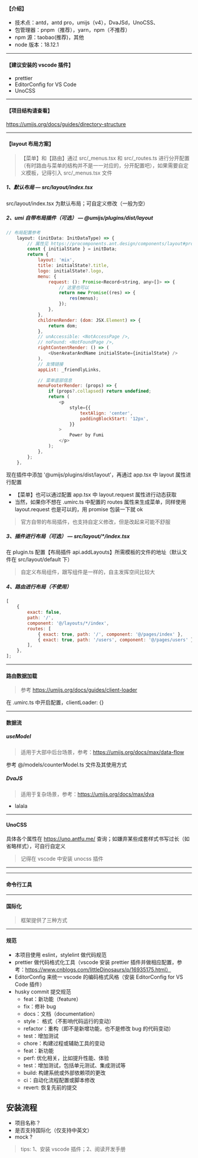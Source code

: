 #### 【介绍】

- 技术点：antd，antd pro，umijs（v4），DvaJSd，UnoCSS、
- 包管理器：pnpm（推荐），yarn，npm（不推荐）
- npm 源：taobao(推荐)，其他
- node 版本：18.12.1

---

#### 【建议安装的 vscode 插件】

- prettier
- EditorConfig for VS Code
- UnoCSS

---

#### 【项目结构请查看】

https://umijs.org/docs/guides/directory-structure

---

#### 【layout 布局方案】

> 【菜单】和【路由】通过 src/\_menus.tsx 和 src/\_routes.ts 进行分开配置（有时路由与菜单的结构并不是一一对应的，分开配置吧），如果需要自定义模板，记得引入 src/\_menus.tsx 文件

##### 1、默认布局 — src/layout/index.tsx

src/layout/index.tsx 为默认布局；可自定义修改（一般为空）

##### 2、umi 自带布局插件（可选） — @umijs/plugins/dist/layout

```js
// 布局配置参考
	layout: (initData: InitDataType) => {
		// 属性见 https://procomponents.ant.design/components/layout#prolayout
		const { initialState } = initData;
		return {
			layout: 'mix',
			title: initialState?.title,
			logo: initialState?.logo,
			menu: {
				request: (): Promise<Record<string, any>[]> => {
					// 这里也可以
					return new Promise((res) => {
						res(menus);
					});
				},
			},
			childrenRender: (dom: JSX.Element) => {
				return dom;
			},
			// unAccessible: <NotAccessPage />,
			// noFound: <NotFoundPage />,
			rightContentRender: () => (
				<UserAvatarAndName initialState={initialState} />
			),
			// 友情链接
			appList: _friendlyLinks,

			// 菜单底部信息
			menuFooterRender: (props) => {
				if (props?.collapsed) return undefined;
				return (
					<p
						style={{
							textAlign: 'center',
							paddingBlockStart: '12px',
						}}
					>
						Power by Fumi
					</p>
				);
			},
		};
	},
```

现在插件中添加 '@umijs/plugins/dist/layout'，再通过 app.tsx 中 layout 属性进行配置

- 【菜单】也可以通过配置 app.tsx 中 layout.request 属性进行动态获取
- 当然，如果你不想在 .umirc.ts 中配置的 routes 属性来生成菜单，同样使用 layout.request 也是可以的，用 promise 包装一下就 ok

> 官方自带的布局插件，也支持自定义修改，但是改起来可能不舒服

##### 3、插件进行布局（可选） — src/layout/\*/index.tsx

在 plugin.ts 配置【布局插件 api.addLayouts】所需模板的文件的地址（默认文件在 src/layout/default 下）

> 自定义布局组件，跟写组件是一样的，自主发挥空间比较大

##### 4、路由进行布局（不使用）

```js
[
	{
		exact: false,
		path: '/',
		component: '@/layouts/*/index',
		routes: [
			{ exact: true, path: '/', component: '@/pages/index' },
			{ exact: true, path: '/users', component: '@/pages/users' },
		],
	},
];
```

---

#### 路由数据加载

> 参考 https://umijs.org/docs/guides/client-loader

在 .umirc.ts 中开启配置，clientLoader: {}

---

#### 数据流

##### useModel

> 适用于大部中后台场景，参考：https://umijs.org/docs/max/data-flow

参考 @/models/counterModel.ts 文件及其使用方式

##### DvaJS

> 适用于复杂场景，参考：https://umijs.org/docs/max/dva

- lalala

---

#### UnoCSS

具体各个属性在 https://uno.antfu.me/ 查询；如嫌弃某些成套样式书写过长（如省略样式），可自行自定义

> 记得在 vscode 中安装 unocss 插件

---

---

#### 命令行工具

---

#### 国际化

> 框架提供了三种方式

---

#### 规范

- 本项目使用 eslint，stylelint 做代码规范
- prettier 做代码格式化工具（vscode 安装 prettier 插件并做相应配置，参考：https://www.cnblogs.com/littleDinosaurs/p/16935175.html）
- EditorConfig 来统一 vscode 的编码格式风格（安装 EditorConfig for VS Code 插件）
- husky commit 提交规范
  - feat：新功能（feature）
  - fix：修补 bug
  - docs：文档（documentation）
  - style： 格式（不影响代码运行的变动）
  - refactor：重构（即不是新增功能，也不是修改 bug 的代码变动）
  - test：增加测试
  - chore：构建过程或辅助工具的变动
  - feat：新功能
  - perf: 优化相关，比如提升性能、体验
  - test：增加测试，包括单元测试、集成测试等
  - build: 构建系统或外部依赖项的更改
  - ci：自动化流程配置或脚本修改
  - revert: 恢复先前的提交

## 安装流程

- 项目名称？
- 是否支持国际化（仅支持中英文）
- mock ?

> tips: 1、安装 vscode 插件；2、阅读开发手册

